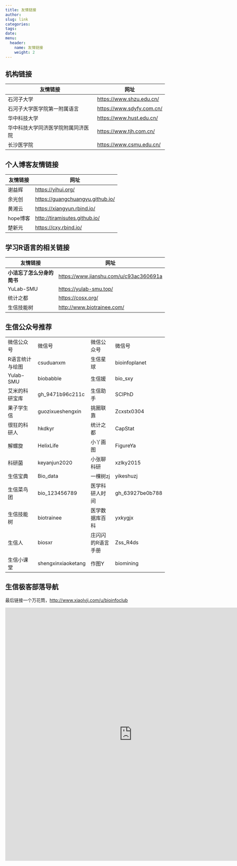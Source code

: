 ```yaml
---
title: 友情链接
author: 
slug: link
categories: 
tags: 
date: 
menu:
  header:
    name: 友情链接
    weight: 2
---
```


## 机构链接

| 友情链接                           | 网址                        |
|------------------------------------|-----------------------------|
| 石河子大学                         | <https://www.shzu.edu.cn/>  |
| 石河子大学医学院第一附属语言       | <https://www.sdyfy.com.cn/> |
| 华中科技大学                       | <https://www.hust.edu.cn/>  |
| 华中科技大学同济医学院附属同济医院 | <https://www.tjh.com.cn/>   |
| 长沙医学院                         | <https://www.csmu.edu.cn/>  |

## 个人博客友情链接

| 友情链接 | 网址                               |
|----------|------------------------------------|
| 谢益辉   | <https://yihui.org/>               |
| 余光创   | <https://guangchuangyu.github.io/> |
| 黄湘云   | <https://xiangyun.rbind.io/>       |
| hope博客 | <http://tiramisutes.github.io/>    |
| 楚新元   | <https://cxy.rbind.io/>            |

## 学习R语言的相关链接

| 友情链接                   | 网址                                     |
|----------------------------|------------------------------------------|
| **小洁忘了怎么分身的简书** | <https://www.jianshu.com/u/c93ac360691a> |
| YuLab-SMU                  | <https://yulab-smu.top/>                 |
| 统计之都                   | <https://cosx.org/>                      |
| 生信技能树                 | <http://www.biotrainee.com/>             |

## 生信公众号推荐

|                 |                    |                   |                 |
|-----------------|--------------------|-------------------|-----------------|
| 微信公众号      | 微信号             | 微信公众号        | 微信号          |
| R语言统计与绘图 | csuduanxm          | 生信星球          | bioinfoplanet   |
| Yulab-SMU       | biobabble          | 生信媛            | bio_sxy         |
| 艾米的科研宝库  | gh_9471b96c211c    | 生信助手          | SCIPhD          |
| 果子学生信      | guozixueshengxin   | 挑圈联靠          | Zcxstx0304      |
| 很狂的科研人    | hkdkyr             | 统计之都          | CapStat         |
| 解螺旋          | HelixLife          | 小丫画图          | FigureYa        |
| 科研菌          | keyanjun2020       | 小张聊科研        | xzlky2015       |
| 生信宝典        | Bio_data           | 一棵树zj          | yikeshuzj       |
| 生信菜鸟团      | bio_123456789      | 医学科研人时间    | gh_63927be0b788 |
| 生信技能树      | biotrainee         | 医学数据库百科    | yxkygjx         |
| 生信人          | biosxr             | 庄闪闪的R语言手册 | Zss_R4ds        |
| 生信小课堂      | shengxinxiaoketang | 作图Y             | biomining       |

## **生信极客部落导航**

最后链接一个万花筒，<http://www.xiaolvji.com/u/bioinfoclub>

<iframe src="http://www.xiaolvji.com/u/bioinfoclub" width="800" height="800" frameborder="0" style="border:0">

</iframe>
